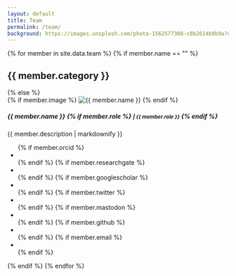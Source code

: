 ```yaml
---
layout: default
title: Team
permalink: /team/
background: https://images.unsplash.com/photo-1562577308-c8b2614b9b9a?q=80&w=1000&auto=format&fit=crop&ixlib=rb-4.0.3&ixid=M3wxMjA3fDB8MHxwaG90by1wYWdlfHx8fGVufDB8fHx8fA%3D%3D
---
```


{% for member in site.data.team %}
  {% if member.name == "" %}
    <h2>{{ member.category }}</h2>
  {% else %}
    <div class="d-flex team-member">
      <div class="flex-shrink-0 me-3">
        {% if member.image %}
          <img src="{{ member.image | relative_url }}" alt="{{ member.name }}">
        {% endif %}
      </div>
      <div>
        <h5 id="{{ member.name | strip | url_encode }}">
          {{ member.name }}
          {% if member.role %}
            <small class="text-muted">| {{ member.role }}</small>
          {% endif %}
        </h5>
        {{ member.description | markdownify }}
        <ul class="list-inline">
          {% if member.orcid %}
            <li class="list-inline-item">
              <a href="https://orcid.org/{{ member.orcid }}"><i class="ai ai-orcid"></i></a>
            </li>
          {% endif %}
          {% if member.researchgate %}
            <li class="list-inline-item">
              <a href="https://researchgate.net/profile/{{ member.researchgate }}"><i class="ai ai-researchgate"></i></a>
            </li>
          {% endif %}
          {% if member.googlescholar %}
            <li class="list-inline-item">
              <a href="https://scholar.google.com/citations?user={{ member.googlescholar }}"><i class="ai ai-google-scholar"></i></a>
            </li>
          {% endif %}
          {% if member.twitter %}
            <li class="list-inline-item">
              <a href="https://twitter.com/{{ member.twitter }}"><i class="fab fa-twitter"></i></a>
            </li>
          {% endif %}
          {% if member.mastodon %}
            <li class="list-inline-item">
              <a href="{{ member.mastodon }}"><i class="fab fa-mastodon"></i></a>
            </li>
          {% endif %}
          {% if member.github %}
            <li class="list-inline-item">
              <a href="https://github.com/{{ member.github }}"><i class="fab fa-github"></i></a>
            </li>
          {% endif %}
          {% if member.email %}
            <li class="list-inline-item">
              <a href="mailto:{{ member.email }}"><i class="far fa-envelope"></i></a>
            </li>
          {% endif %}
        </ul>
      </div>
    </div>
  {% endif %}
{% endfor %}
